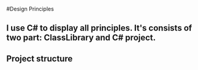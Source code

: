 #Design Principles

## I use C# to display all principles. It's consists of two part: ClassLibrary and C# project.

## Project structure